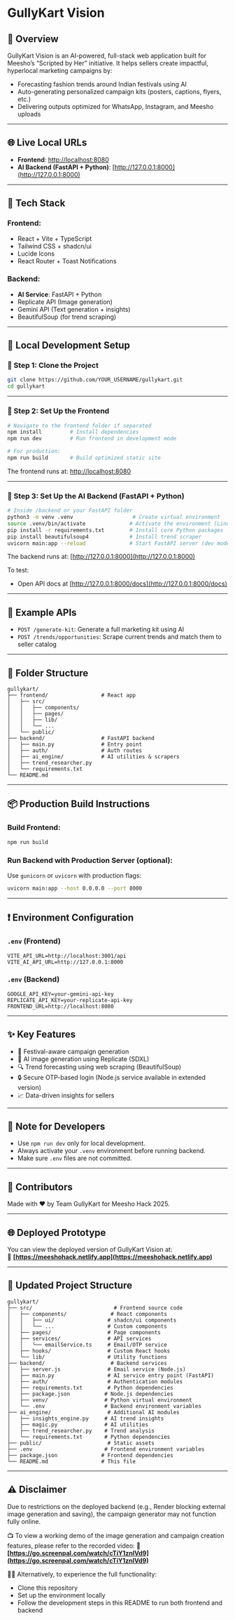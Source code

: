 
# GullyKart Vision

## 🌟 Overview

GullyKart Vision is an AI-powered, full-stack web application built for Meesho’s “Scripted by Her” initiative. It helps sellers create impactful, hyperlocal marketing campaigns by:

- Forecasting fashion trends around Indian festivals using AI
- Auto-generating personalized campaign kits (posters, captions, flyers, etc.)
- Delivering outputs optimized for WhatsApp, Instagram, and Meesho uploads

---

## 🌐 Live Local URLs

- **Frontend**: [http://localhost:8080](http://localhost:8080)
- **AI Backend (FastAPI + Python)**: [http://127.0.0.1:8000](http://127.0.0.1:8000)

---

## 🧰 Tech Stack

### Frontend:
- React + Vite + TypeScript
- Tailwind CSS + shadcn/ui
- Lucide Icons
- React Router + Toast Notifications

### Backend:
- **AI Service**: FastAPI + Python
- Replicate API (Image generation)
- Gemini API (Text generation + insights)
- BeautifulSoup (for trend scraping)

---

## 🚀 Local Development Setup

### 🔹 Step 1: Clone the Project
```bash
git clone https://github.com/YOUR_USERNAME/gullykart.git
cd gullykart
```

---

### 🔹 Step 2: Set Up the Frontend
```bash
# Navigate to the frontend folder if separated
npm install         # Install dependencies
npm run dev         # Run frontend in development mode

# For production:
npm run build       # Build optimized static site
```
The frontend runs at: [http://localhost:8080](http://localhost:8080)

---

### 🔹 Step 3: Set Up the AI Backend (FastAPI + Python)
```bash
# Inside /backend or your FastAPI folder
python3 -m venv .venv                   # Create virtual environment
source .venv/bin/activate              # Activate the environment (Linux/macOS)
pip install -r requirements.txt        # Install core Python packages
pip install beautifulsoup4             # Install trend scraper
uvicorn main:app --reload              # Start FastAPI server (dev mode)
```
The backend runs at: [http://127.0.0.1:8000](http://127.0.0.1:8000)

To test:
- Open API docs at [http://127.0.0.1:8000/docs](http://127.0.0.1:8000/docs)

---

## 🧪 Example APIs

- `POST /generate-kit`: Generate a full marketing kit using AI
- `POST /trends/opportunities`: Scrape current trends and match them to seller catalog

---

## 📂 Folder Structure

```
gullykart/
├── frontend/                 # React app
│   ├── src/
│   │   ├── components/
│   │   ├── pages/
│   │   ├── lib/
│   │   └── ...
│   └── public/
├── backend/                  # FastAPI backend
│   ├── main.py               # Entry point
│   ├── auth/                 # Auth routes
│   ├── ai_engine/            # AI utilities & scrapers
│   ├── trend_researcher.py
│   └── requirements.txt
└── README.md
```

---

## 📦 Production Build Instructions

### Build Frontend:
```bash
npm run build
```

### Run Backend with Production Server (optional):
Use `gunicorn` or `uvicorn` with production flags:
```bash
uvicorn main:app --host 0.0.0.0 --port 8000
```

---

## ❗ Environment Configuration

### `.env` (Frontend)
```env
VITE_API_URL=http://localhost:3001/api
VITE_AI_API_URL=http://127.0.0.1:8000
```

### `.env` (Backend)
```env
GOOGLE_API_KEY=your-gemini-api-key
REPLICATE_API_KEY=your-replicate-api-key
FRONTEND_URL=http://localhost:8080
```

---

## ✨ Key Features

- 🎯 Festival-aware campaign generation
- 🧠 AI image generation using Replicate (SDXL)
- 🔍 Trend forecasting using web scraping (BeautifulSoup)
- 🔒 Secure OTP-based login (Node.js service available in extended version)
- 📈 Data-driven insights for sellers

---

## 📌 Note for Developers

- Use `npm run dev` only for local development.
- Always activate your `.venv` environment before running backend.
- Make sure `.env` files are not committed.

---

## 🙌 Contributors

Made with ❤️ by Team GullyKart for Meesho Hack 2025.



---

## 🌐 Deployed Prototype

You can view the deployed version of GullyKart Vision at:  
🔗 **[https://meeshohack.netlify.app](https://meeshohack.netlify.app)**

---

## 📁 Updated Project Structure

```
gullykart/
├── src/                          # Frontend source code
│   ├── components/              # React components
│   │   ├── ui/                 # shadcn/ui components
│   │   └── ...                 # Custom components
│   ├── pages/                  # Page components
│   ├── services/               # API services
│   │   └── emailService.ts     # Email/OTP service
│   ├── hooks/                  # Custom React hooks
│   └── lib/                    # Utility functions
├── backend/                     # Backend services
│   ├── server.js               # Email service (Node.js)
│   ├── main.py                 # AI service entry point (FastAPI)
│   ├── auth/                   # Authentication modules
│   ├── requirements.txt        # Python dependencies
│   ├── package.json           # Node.js dependencies
│   ├── venv/                  # Python virtual environment
│   └── .env                   # Backend environment variables
├── ai_engine/                  # Additional AI modules
│   ├── insights_engine.py     # AI trend insights
│   ├── magic.py               # AI utilities
│   ├── trend_researcher.py    # Trend analysis
│   └── requirements.txt       # Python dependencies
├── public/                     # Static assets
├── .env                       # Frontend environment variables
├── package.json              # Frontend dependencies
└── README.md                 # This file
```

---

## ⚠️ Disclaimer

Due to restrictions on the deployed backend (e.g., Render blocking external image generation and saving), the campaign generator may not function fully online.

📺 To view a working demo of the image generation and campaign creation features, please refer to the recorded video:
🔗 **[https://go.screenpal.com/watch/cTiY1znIVd9](https://go.screenpal.com/watch/cTiY1znIVd9)**

🧑‍💻 Alternatively, to experience the full functionality:
- Clone this repository
- Set up the environment locally
- Follow the development steps in this README to run both frontend and backend

